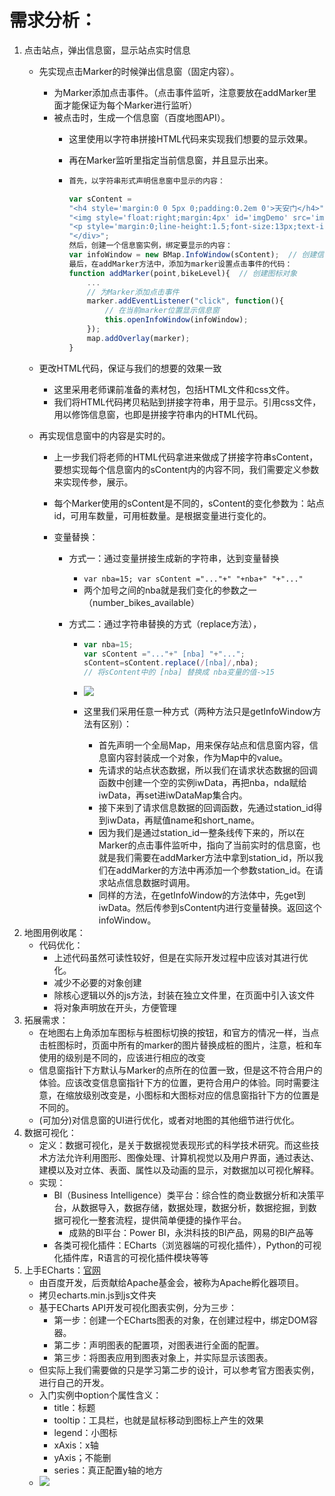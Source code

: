 # 需求分析：

1. 点击站点，弹出信息窗，显示站点实时信息
   - 先实现点击Marker的时候弹出信息窗（固定内容）。
     - 为Marker添加点击事件。（点击事件监听，注意要放在addMarker里面才能保证为每个Marker进行监听）
     - 被点击时，生成一个信息窗（百度地图API）。
       - 这里使用以字符串拼接HTML代码来实现我们想要的显示效果。
       
       - 再在Marker监听里指定当前信息窗，并且显示出来。
       
       - ```javascript
         首先，以字符串形式声明信息窗中显示的内容：
         
         var sContent =
         "<h4 style='margin:0 0 5px 0;padding:0.2em 0'>天安门</h4>" + 
         "<img style='float:right;margin:4px' id='imgDemo' src='img/info_1.png' width='139' height='104' title='天安门'/>" + 
         "<p style='margin:0;line-height:1.5;font-size:13px;text-indent:2em'>天安门坐落在中国北京市中心,故宫的南侧,与天安门广场隔长安街相望,是清朝皇城的大门...</p>" + 
         "</div>";
         然后，创建一个信息窗实例，绑定要显示的内容：
         var infoWindow = new BMap.InfoWindow(sContent);  // 创建信息窗口对象
         最后，在addMarker方法中，添加为marker设置点击事件的代码：
         function addMarker(point,bikeLevel){  // 创建图标对象   
             ...
             // 为Marker添加点击事件
             marker.addEventListener("click", function(){
                 // 在当前marker位置显示信息窗
                 this.openInfoWindow(infoWindow);
             });
             map.addOverlay(marker);    
         }
         ```
     
   - 更改HTML代码，保证与我们的想要的效果一致
     
     - 这里采用老师课前准备的素材包，包括HTML文件和css文件。
     - 我们将HTML代码拷贝粘贴到拼接字符串，用于显示。引用css文件，用以修饰信息窗，也即是拼接字符串内的HTML代码。
     
   - 再实现信息窗中的内容是实时的。
     
     - 上一步我们将老师的HTML代码拿进来做成了拼接字符串sContent，要想实现每个信息窗内的sContent内的内容不同，我们需要定义参数来实现传参，展示。
     
     - 每个Marker使用的sContent是不同的，sContent的变化参数为：站点id，可用车数量，可用桩数量。是根据变量进行变化的。
     - 变量替换：
       - 方式一：通过变量拼接生成新的字符串，达到变量替换
     
         - `var nba=15; var sContent ="..."+" "+nba+" "+"..."`
         - 两个加号之间的nba就是我们变化的参数之一（number_bikes_available）
     
       - 方式二：通过字符串替换的方式（replace方法），
         
         - ```javascript
           var nba=15; 
           var sContent ="..."+" [nba] "+"..."; 
           sContent=sContent.replace(/[nba]/,nba);
           // 将sContent中的 [nba] 替换成 nba变量的值->15 
           ```
         
         - ![](https://img.99couple.top/20200529153359.png)
         
         - 这里我们采用任意一种方式（两种方法只是getInfoWindow方法有区别）：
         
           - 首先声明一个全局Map，用来保存站点和信息窗内容，信息窗内容封装成一个对象，作为Map中的value。
           - 先请求的站点状态数据，所以我们在请求状态数据的回调函数中创建一个空的实例iwData，再把nba，nda赋给iwData，再set进iwDataMap集合内。
           - 接下来到了请求信息数据的回调函数，先通过station_id得到iwData，再赋值name和short_name。
           - 因为我们是通过station_id一整条线传下来的，所以在Marker的点击事件监听中，指向了当前实时的信息窗，也就是我们需要在addMarker方法中拿到station_id，所以我们在addMarker的方法中再添加一个参数station_id。在请求站点信息数据时调用。
           - 同样的方法，在getInfoWindow的方法体中，先get到iwData。然后传参到sContent内进行变量替换。返回这个infoWindow。
2. 地图用例收尾：
   - 代码优化：
     - 上述代码虽然可读性较好，但是在实际开发过程中应该对其进行优化。
     - 减少不必要的对象创建
     - 除核心逻辑以外的js方法，封装在独立文件里，在页面中引入该文件
     - 将对象声明放在开头，方便管理
3. 拓展需求：
   - 在地图右上角添加车图标与桩图标切换的按钮，和官方的情况一样，当点击桩图标时，页面中所有的marker的图片替换成桩的图片，注意，桩和车使用的级别是不同的，应该进行相应的改变
   - 信息窗指针下方默认与Marker的点所在的位置一致，但是这不符合用户的体验。应该改变信息窗指针下方的位置，更符合用户的体验。同时需要注意，在缩放级别改变是，小图标和大图标对应的信息窗指针下方的位置是不同的。
   - (可加分)对信息窗的UI进行优化，或者对地图的其他细节进行优化。
4. 数据可视化：
   - 定义：数据可视化，是关于数据视觉表现形式的科学技术研究。而这些技术方法允许利用图形、图像处理、计算机视觉以及用户界面，通过表达、建模以及对立体、表面、属性以及动画的显示，对数据加以可视化解释。
   - 实现：
     - BI（Business Intelligence）类平台：综合性的商业数据分析和决策平台，从数据导入，数据存储，数据处理，数据分析，数据挖掘，到数据可视化一整套流程，提供简单便捷的操作平台。
       - 成熟的BI平台：Power BI，永洪科技的BI产品，网易的BI产品等
     - 各类可视化插件：ECharts（浏览器端的可视化插件），Python的可视化插件库，R语言的可视化插件模块等等
5. 上手ECharts：[官网]("https://echarts.apache.org/zh/index.html")
   - 由百度开发，后贡献给Apache基金会，被称为Apache孵化器项目。
   - 拷贝echarts.min.js到js文件夹
   - 基于ECharts API开发可视化图表实例，分为三步：
     - 第一步：创建一个ECharts图表的对象，在创建过程中，绑定DOM容器。
     - 第二步：声明图表的配置项，对图表进行全面的配置。
     - 第三步：将图表应用到图表对象上，并实际显示该图表。
   - 但实际上我们需要做的只是学习第二步的设计，可以参考官方图表实例，进行自己的开发。
   - 入门实例中option个属性含义：
     - title：标题
     - tooltip：工具栏，也就是鼠标移动到图标上产生的效果
     - legend：小图标
     - xAxis：x轴
     - yAxis；不能删
     - series：真正配置y轴的地方
   - ![](https://img.99couple.top/20200529204024.png)